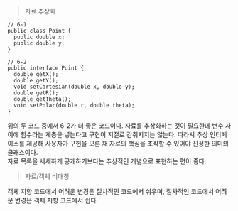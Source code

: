 > 자료 추상화

~~~
// 6-1
public class Point {
  public double x;
  public double y;
}

// 6-2
public interface Point {
  double getX();
  double getY();
  void setCartesian(double x, double y);
  double getR();
  double getTheta();
  void setPolar(double r, double theta);
}
~~~
위의 두 코드 중에서 6-2가 더 좋은 코드이다. 자료를 추상화하는 것이 필요한데 변수 사이에 함수라는 계층을 넣는다고 구현이 저절로 감춰지지는 않는다. 따라서 추상 인터페이스를 제공해 사용자가 구현을 모른 채 자료의 핵심을 조작할 수 있어야 진정한 의미의 클래스이다.  
자료 목록을 세세하게 공개하기보다는 추상적인 개념으로 표현하는 편이 좋다.  

> 자료/객체 비대칭

객체 지향 코드에서 어려운 변경은 절차적인 코드에서 쉬우며, 절차적인 코드에서 어려운 변경은 객체 지향 코드에서 쉽다.
